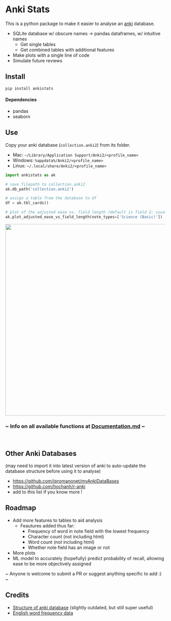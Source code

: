 # Anki Stats
This is a python package to make it easier to analyse an [anki](https://apps.ankiweb.net/) database.
- SQLite database w/ obscure names → pandas dataframes, w/ intuitive names
  - Get single tables
  - Get combined tables with additional features
- Make plots with a single line of code
- Simulate future reviews

## Install
```shell
pip install ankistats
```
#### Dependencies
- pandas
- seaborn

## Use
Copy your anki database (`collection.anki2`) from its folder.
- Mac: `~/Library/Application Support/Anki2/<profile_name>`
- Windows: `%appdata%/Anki2/<profile_name>`
- Linux: `~/.local/share/Anki2/<profile_name>`
```py
import ankistats as ak

# save filepath to collection.anki2
ak.db_path('collection.anki2')

# assign a table from the database to df
df = ak.tbl_cards()

# plot of the adjusted ease vs. field length (default is field 2; usually answer field)
ak.plot_adjusted_ease_vs_field_length(note_types=['Science (Basic)'])
```
<img width=600 src="https://i.postimg.cc/4y9VhWtG/plot1.png">

<br>

### ~ Info on all available functions at [Documentation.md](./Documentation.md) ~

<br>

## Other Anki Databases
(may need to import it into latest version of anki to auto-update the database structure before using it to analyse)

- https://github.com/jpromanonet/myAnkiDataBases
- https://github.com/hochanh/r-anki
- add to this list if you know more !

## Roadmap
- Add more features to tables to aid analysis
  - Feautures added thus far:
    - Frequency of word in note field with the lowest frequency
    - Character count (not including html)
    - Word count (not including html)
    - Whether note field has an image or not
- More plots
- ML model to accurately (hopefully) predict probability of recall, allowing ease to be more objectively assigned

~ Anyone is welcome to submit a PR or suggest anything specific to add :) ~

## Credits
- [Structure of anki database](https://github.com/ankidroid/Anki-Android/wiki/Database-Structure) (slightly outdated, but still super useful)
- [English word frequency data](https://www.kaggle.com/rtatman/english-word-frequency)
